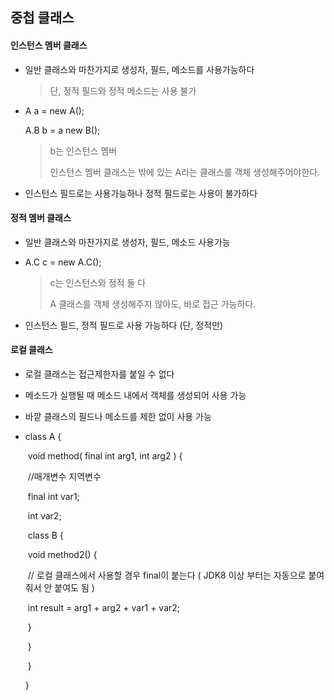 ## 중첩 클래스



#### 인스턴스 멤버 클래스

- 일반 클래스와 마찬가지로 생성자, 필드, 메소드를 사용가능하다

  >  단, 정적 필드와 정적 메소드는 사용 불가

- A a = new A();

  A.B b = a new B();

  > b는 인스턴스 멤버
  >
  > 인스턴스 멤버 클래스는 밖에 있는 A라는 클래스를 객체 생성해주어야한다.

- 인스턴스 필드로는 사용가능하나 정적 필드로는 사용이 불가하다



#### 정적 멤버 클래스

- 일반 클래스와 마찬가지로 생성자, 필드, 메소드 사용가능

- A.C c = new A.C();

  > c는 인스턴스와 정적 둘 다
  >
  > A 클래스를 객체 생성해주지 않아도, 바로 접근 가능하다.

- 인스턴스 필드, 정적 필드로 사용 가능하다 (단, 정적만)



#### 로컬 클래스

- 로컬 클래스는 접근제한자를 붙일 수 없다

- 메소드가 실행될 때 메소드 내에서 객체를 생성되어 사용 가능

- 바깥 클래스의 필드나 메소드를 제한 없이 사용 가능

- class A {

  ​	void method( final int arg1, int arg2 ) {

  ​		//매개변수 지역변수

  ​		final int var1;

  ​		int var2;

  

  ​		class B {

  ​			void method2() {

  ​				// 로컬 클래스에서 사용할 경우 final이 붙는다 ( JDK8 이상 부터는 자동으로 붙여줘서 안 붙여도 됨 )

  ​				int result = arg1 +  arg2 + var1 + var2;

  ​			}

  ​		}

  ​	}

  }

